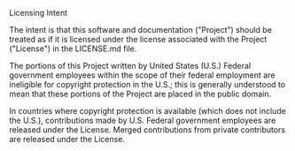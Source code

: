 Licensing Intent

The intent is that this software and documentation ("Project") should be treated as if it is licensed under the license
 associated with the Project ("License") in the LICENSE.md file. 

The portions of this Project written by United States (U.S.) Federal government employees within the scope of their 
federal employment are ineligible for copyright protection in the U.S.; this is generally understood to mean that these
 portions of the Project are placed in the public domain.

In countries where copyright protection is available (which does not include the U.S.), contributions made by U.S. 
Federal government employees are released under the License. Merged contributions from private contributors are released
 under the License.
